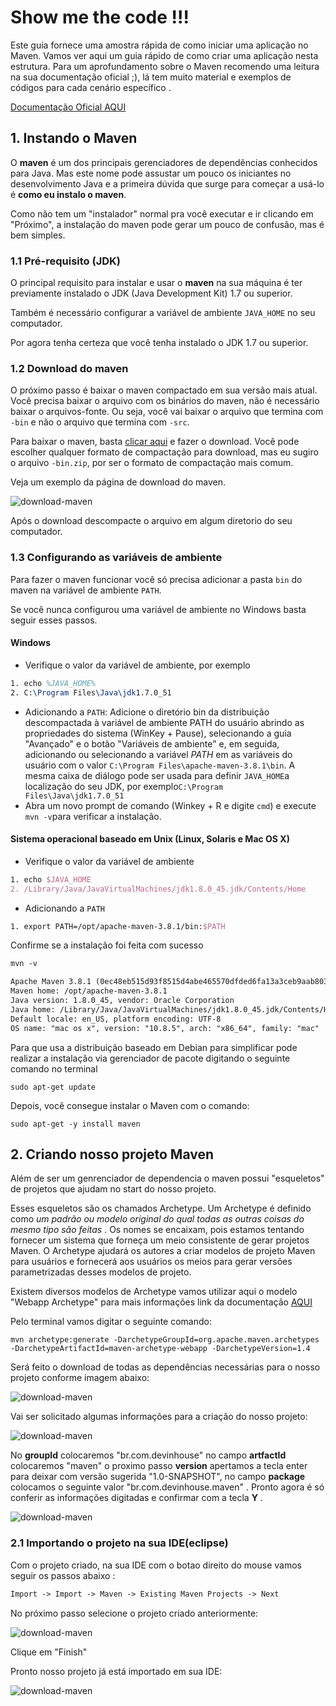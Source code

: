 # Show me the code !!!



Este guia fornece uma amostra rápida de como iniciar uma aplicação no Maven. Vamos ver aqui um guia rápido de como criar uma aplicação nesta estrutura. Para um aprofundamento sobre o Maven recomendo uma leitura na sua documentação oficial ;), lá tem muito material e exemplos de códigos para cada cenário específico .

[Documentação Oficial AQUI](https://maven.apache.org/)

## 1. Instando o Maven

O **maven** é um dos principais gerenciadores de dependências conhecidos para Java. Mas este nome pode assustar um pouco os iniciantes no desenvolvimento Java e a primeira dúvida que surge para começar a usá-lo é **como eu instalo o maven**.

Como não tem um "instalador" normal pra você executar e ir clicando em "Próximo", a instalação do maven pode gerar um pouco de confusão, mas é bem simples.

### 1.1 Pré-requisito (JDK)

O principal requisito para instalar e usar o **maven** na sua máquina é ter previamente instalado o JDK (Java Development Kit) 1.7 ou superior.

Também é necessário configurar a variável de ambiente `JAVA_HOME` no seu computador. 

Por agora tenha certeza que você tenha instalado o JDK 1.7 ou superior.

### 1.2 Download do maven

O próximo passo é baixar o maven compactado em sua versão mais atual. Você precisa baixar o arquivo com os binários do maven, não é necessário baixar o arquivos-fonte. Ou seja, você vai baixar o arquivo que termina com `-bin` e não o arquivo que termina com `-src`.

Para baixar o maven, basta [clicar aqui](https://maven.apache.org/download.cgi) e fazer o download. Você pode escolher qualquer formato de compactação para download, mas eu sugiro o arquivo `-bin.zip`, por ser o formato de compactação mais comum.

Veja um exemplo da página de download do maven.

![download-maven](./images/download-maven.png)

Após o download descompacte o arquivo em algum diretorio do seu computador.

### 1.3 Configurando as variáveis de ambiente

Para fazer o maven funcionar você só precisa adicionar a pasta `bin` do maven na variável de ambiente `PATH`.

Se você nunca configurou uma variável de ambiente no Windows basta seguir esses passos.

#### Windows

- Verifique o valor da variável de ambiente, por exemplo

```tex
1. echo %JAVA_HOME% 
2. C:\Program Files\Java\jdk1.7.0_51
```

- Adicionando a `PATH`: Adicione o diretório bin da distribuição descompactada à variável de ambiente PATH do usuário abrindo as propriedades do sistema (WinKey + Pause), selecionando a guia "Avançado" e o botão "Variáveis de ambiente" e, em seguida, adicionando ou selecionando a variável *PATH* em as variáveis do usuário com o valor `C:\Program Files\apache-maven-3.8.1\bin`. A mesma caixa de diálogo pode ser usada para definir `JAVA_HOME`a localização do seu JDK, por exemplo`C:\Program Files\Java\jdk1.7.0_51`
- Abra um novo prompt de comando (Winkey + R e digite `cmd`) e execute `mvn -v`para verificar a instalação.

#### Sistema operacional baseado em Unix (Linux, Solaris e Mac OS X)

- Verifique o valor da variável de ambiente

```tex
1. echo $JAVA_HOME
2. /Library/Java/JavaVirtualMachines/jdk1.8.0_45.jdk/Contents/Home

```

- Adicionando a `PATH`

```tex
1. export PATH=/opt/apache-maven-3.8.1/bin:$PATH
```

Confirme se a instalação foi feita com sucesso 

```tex
mvn -v
```

```tex
Apache Maven 3.8.1 (0ec48eb515d93f8515d4abe465570dfded6fa13a3ceb9aab8031428442d9912ec20f066b2afbf56964ffe1ceb56f80321b50db73cf77a0e2445ad0211fb8e38d)
Maven home: /opt/apache-maven-3.8.1
Java version: 1.8.0_45, vendor: Oracle Corporation
Java home: /Library/Java/JavaVirtualMachines/jdk1.8.0_45.jdk/Contents/Home/jre
Default locale: en_US, platform encoding: UTF-8
OS name: "mac os x", version: "10.8.5", arch: "x86_64", family: "mac"
```

Para que usa a distribuição baseado em Debian para simplificar pode realizar a instalação via gerenciador de pacote digitando o seguinte comando no terminal

```shell
sudo apt-get update

```

Depois, você consegue instalar o Maven com o comando:

```shell
sudo apt-get -y install maven

```



## 2. Criando nosso projeto Maven 



Além de ser um genrenciador de dependencia o maven possui "esqueletos" de projetos que ajudam no start do nosso projeto.

Esses esqueletos são os chamados Archetype. Um Archetype é definido como *um padrão ou modelo original do qual todas as outras coisas do mesmo tipo são feitas* . Os nomes se encaixam, pois estamos tentando fornecer um sistema que forneça um meio consistente de gerar projetos Maven. O Archetype ajudará os autores a criar modelos de projeto Maven para usuários e fornecerá aos usuários os meios para gerar versões parametrizadas desses modelos de projeto.  

Existem diversos modelos de Archetype vamos utilizar aqui o modelo "Webapp Archetype" para mais informações link da documentação [AQUI](https://maven.apache.org/archetypes/maven-archetype-webapp/)

Pelo terminal vamos digitar o seguinte comando:

```shell
mvn archetype:generate -DarchetypeGroupId=org.apache.maven.archetypes -DarchetypeArtifactId=maven-archetype-webapp -DarchetypeVersion=1.4
```



Será feito o download de todas as dependências necessárias para o nosso projeto conforme imagem abaixo:

![download-maven](./images/maven-dependencias.png)

Vai ser solicitado algumas informações para a criação do nosso projeto:

![download-maven](./images/info.png)

No **groupId** colocaremos "br.com.devinhouse" no campo **artfactId** colocaremos "maven"  o proximo passo  **version** apertamos a tecla enter para deixar com versão sugerida "1.0-SNAPSHOT", no campo **package** colocamos o seguinte valor "br.com.devinhouse.maven" . Pronto agora é só conferir as informações digitadas e confirmar com a tecla **Y** .

![download-maven](./images/build.png)



### 2.1 Importando o projeto na sua IDE(eclipse)

Com o projeto criado, na sua IDE com o botao direito do mouse vamos seguir os passos abaixo :

```tex
Import -> Import -> Maven -> Existing Maven Projects -> Next 
```

No próximo passo selecione o projeto criado anteriormente:

![download-maven](./images/import.png)

Clique em "Finish"

Pronto nosso projeto já está importado em sua IDE:

![download-maven](./images/final.png)